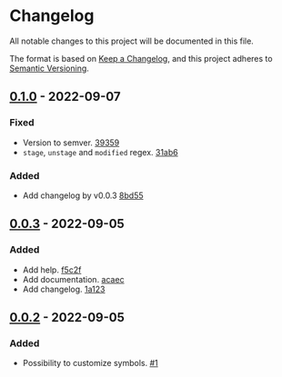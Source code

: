 # Changelog

All notable changes to this project will be documented in this file.

The format is based on [Keep a Changelog](https://keepachangelog.com/en/1.0.0/),
and this project adheres to [Semantic Versioning](https://semver.org/spec/v2.0.0.html).

## [0.1.0] - 2022-09-07
### Fixed
- Version to semver. [39359](https://codeberg.org/micro-plugins/git-status/commit/39359ce2102ddb19f6afca9dee5c20450a4118ad)
- `stage`, `unstage` and `modified` regex. [31ab6](https://codeberg.org/micro-plugins/git-status/commit/31ab6a2114037de76461fe18f61e1a05d45bc181)

### Added
- Add changelog by v0.0.3 [8bd55](https://codeberg.org/micro-plugins/git-status/commit/8bd55e4f8eb5d8fee63a9db309e6ca1ae6d623f8)

## [0.0.3] - 2022-09-05
### Added
- Add help. [f5c2f](https://codeberg.org/micro-plugins/git-status/commit/f5c2fd783e9258ba436cd9daad6bb1932db9cdc7)
- Add documentation. [acaec](https://codeberg.org/micro-plugins/git-status/commit/acaeca0183509aa1fd93a6198208fea53d26db8a)
- Add changelog. [1a123](https://codeberg.org/micro-plugins/git-status/commit/1a1231be8200e675ae9667a302aea900036ac4a1)

## [0.0.2] - 2022-09-05
### Added
- Possibility to customize symbols. [#1](https://codeberg.org/micro-plugins/git-status/pulls/1)

[0.1.0]: https://codeberg.org/micro-plugins/git-status/compare/v0.0.3...v0.1.0
[0.0.3]: https://codeberg.org/micro-plugins/git-status/compare/v0.0.2...v0.0.3
[0.0.2]: https://codeberg.org/micro-plugins/git-status/compare/v0.0.1...v0.0.2
